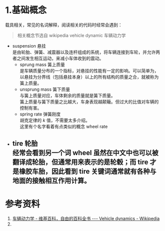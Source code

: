 # 1.基础概念

载具相关，常见的名词解释，阅读相关的代码时经常会遇到：

> 相关概念节选自 wikipedia vehicle dynamic 车辆动力学

- suspension 悬挂<br>是由轮胎、弹簧、减震器以及连杆组成的系统，将车辆连接到车轮，并允许两者之间发生相互运动，来减小车体收到的震动。
	- sprung mass 簧上质量<br>是车辆质量分布的一个指标，对悬挂的性能有一定的影响。可以简单为，以悬挂为分界线（包括悬挂本身）以上的所有结构的质量之合，就被称为簧上质量。
	- unsprung mass 簧下质量<br>与簧上质量对应，车体剩余的质量就是簧下质量。<br>簧上质量与簧下质量之比越大，车身表现越颠簸。但过大的比值对车辆的控制有害。
	- spring rate 弹簧刚度<br>胡克定律的 $k$ 值，不需要太多介绍。<br>这里有个名字看着有点类似的概念 wheel rate 
- tire 轮胎<br>经常会看到另一个词 wheel 虽然在中文中也可以被翻译成轮胎，但通常用来表示的是轮毂；而 tire 才是橡胶车胎，因此看到 tire 关键词通常就有各种与地面的接触相互作用计算。
	- 


# 参考资料

1. [车辆动力学 - 维基百科，自由的百科全书 --- Vehicle dynamics - Wikipedia](https://en.m.wikipedia.org/wiki/Vehicle_dynamics)
2. 